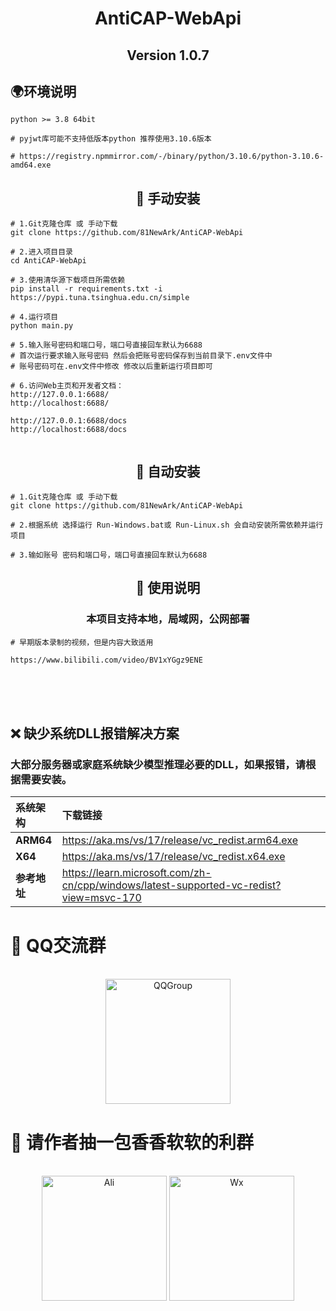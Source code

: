 <div align="center">

# AntiCAP-WebApi

## Version 1.0.7

</div>

## 🌍环境说明
```
python >= 3.8 64bit

# pyjwt库可能不支持低版本python 推荐使用3.10.6版本 

# https://registry.npmmirror.com/-/binary/python/3.10.6/python-3.10.6-amd64.exe

```

<div align="center">

## 📁 手动安装

</div>



```
# 1.Git克隆仓库 或 手动下载
git clone https://github.com/81NewArk/AntiCAP-WebApi

# 2.进入项目目录
cd AntiCAP-WebApi

# 3.使用清华源下载项目所需依赖
pip install -r requirements.txt -i https://pypi.tuna.tsinghua.edu.cn/simple

# 4.运行项目
python main.py

# 5.输入账号密码和端口号，端口号直接回车默认为6688
# 首次运行要求输入账号密码 然后会把账号密码保存到当前目录下.env文件中 
# 账号密码可在.env文件中修改 修改以后重新运行项目即可

# 6.访问Web主页和开发者文档：
http://127.0.0.1:6688/
http://localhost:6688/

http://127.0.0.1:6688/docs
http://localhost:6688/docs


```

<div align="center">

## 🤖 自动安装

</div>

```
# 1.Git克隆仓库 或 手动下载
git clone https://github.com/81NewArk/AntiCAP-WebApi

# 2.根据系统 选择运行 Run-Windows.bat或 Run-Linux.sh 会自动安装所需依赖并运行项目

# 3.输如账号 密码和端口号，端口号直接回车默认为6688

```


<div align="center">

## 📄 使用说明

### 本项目支持本地，局域网，公网部署

</div>

```
# 早期版本录制的视频，但是内容大致适用

https://www.bilibili.com/video/BV1xYGgz9ENE
```


<br>
<br>
<br>


## ❌ 缺少系统DLL报错解决方案

### 大部分服务器或家庭系统缺少模型推理必要的DLL，如果报错，请根据需要安装。




| 系统架构      | 下载链接 |
|:----------| :--------- | 
| **ARM64** | https://aka.ms/vs/17/release/vc_redist.arm64.exe |
| **X64**   | https://aka.ms/vs/17/release/vc_redist.x64.exe| 
| **参考地址**  | https://learn.microsoft.com/zh-cn/cpp/windows/latest-supported-vc-redist?view=msvc-170| 





# 🐧 QQ交流群

<br>

<div align="center">

<img src="https://free.picui.cn/free/2025/07/04/6867f1907d1a0.png" alt="QQGroup" width="200" height="200">

</div>

# 🚬 请作者抽一包香香软软的利群
<br>

<div align="center">

<img src="https://free.picui.cn/free/2025/07/04/6867efd0bd67e.png" alt="Ali" width="200" height="200">
<img src="https://free.picui.cn/free/2025/07/04/6867efd0d7cbb.png" alt="Wx" width="200" height="200">

</div>




